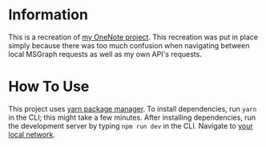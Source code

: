 # Information

This is a recreation of [my OneNote project](https://github.com/minifiedcode/onenote). This recreation was put in place simply because there was too much confusion when navigating between local MSGraph requests as well as my own API's requests.

# How To Use

This project uses [yarn package manager](https://yarnpkg.com/). To install dependencies, run `yarn` in the CLI; this might take a few minutes. After installing dependencies, run the development server by typing `npm run dev` in the CLI. Navigate to [your local network](https://localhost:3000).
